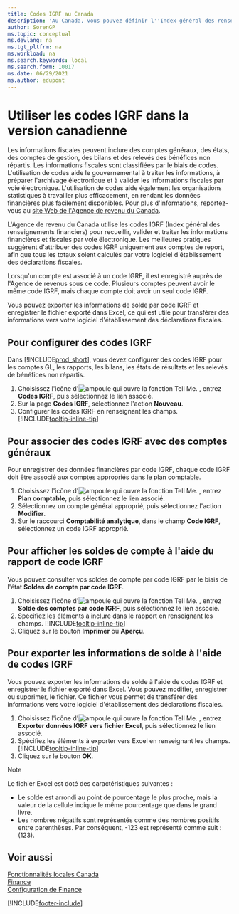 ```yaml
---
title: Codes IGRF au Canada
description: 'Au Canada, vous pouvez définir l''Index général des renseignements financiers (IGRF) et l''affecter aux comptes de report.'
author: SorenGP
ms.topic: conceptual
ms.devlang: na
ms.tgt_pltfrm: na
ms.workload: na
ms.search.keywords: local
ms.search.form: 10017
ms.date: 06/29/2021
ms.author: edupont
---
```

# <a name="work-with-gifi-codes-in-the-canadian-version"></a><a name="work-with-gifi-codes-in-the-canadian-version"></a><a name="work-with-gifi-codes-in-the-canadian-version"></a>Utiliser les codes IGRF dans la version canadienne
Les informations fiscales peuvent inclure des comptes généraux, des états, des comptes de gestion, des bilans et des relevés des bénéfices non répartis. Les informations fiscales sont classifiées par le biais de codes. L'utilisation de codes aide le gouvernemental à traiter les informations, à préparer l'archivage électronique et à valider les informations fiscales par voie électronique. L'utilisation de codes aide également les organisations statistiques à travailler plus efficacement, en rendant les données financières plus facilement disponibles. Pour plus d'informations, reportez-vous au [site Web de l'Agence de revenu du Canada](https://www.cra-arc.gc.ca/).

L'Agence de revenu du Canada utilise les codes IGRF (Index général des renseignements financiers) pour recueillir, valider et traiter les informations financières et fiscales par voie électronique. Les meilleures pratiques suggèrent d'attribuer des codes IGRF uniquement aux comptes de report, afin que tous les totaux soient calculés par votre logiciel d'établissement des déclarations fiscales.

Lorsqu'un compte est associé à un code IGRF, il est enregistré auprès de l'Agence de revenus sous ce code. Plusieurs comptes peuvent avoir le même code IGRF, mais chaque compte doit avoir un seul code IGRF.

Vous pouvez exporter les informations de solde par code IGRF et enregistrer le fichier exporté dans Excel, ce qui est utile pour transférer des informations vers votre logiciel d'établissement des déclarations fiscales.

## <a name="to-set-up-gifi-codes"></a><a name="to-set-up-gifi-codes"></a><a name="to-set-up-gifi-codes"></a>Pour configurer des codes IGRF
Dans [!INCLUDE[prod_short](../../includes/prod_short.md)], vous devez configurer des codes IGRF pour les comptes GL, les rapports, les bilans, les états de résultats et les relevés de bénéfices non répartis.

1. Choisissez l'icône d'![ampoule qui ouvre la fonction Tell Me.](../../media/ui-search/search_small.png "Dites-moi ce que vous voulez faire") , entrez **Codes IGRF**, puis sélectionnez le lien associé.
2. Sur la page **Codes IGRF**, sélectionnez l'action **Nouveau**.
3. Configurer les codes IGRF en renseignant les champs. [!INCLUDE[tooltip-inline-tip](../../includes/tooltip-inline-tip_md.md)]

## <a name="to-associate-gifi-codes-with-gl-accounts"></a><a name="to-associate-gifi-codes-with-gl-accounts"></a><a name="to-associate-gifi-codes-with-gl-accounts"></a>Pour associer des codes IGRF avec des comptes généraux
Pour enregistrer des données financières par code IGRF, chaque code IGRF doit être associé aux comptes appropriés dans le plan comptable.

1. Choisissez l'icône d'![ampoule qui ouvre la fonction Tell Me.](../../media/ui-search/search_small.png "Dites-moi ce que vous voulez faire") , entrez **Plan comptable**, puis sélectionnez le lien associé.
2. Sélectionnez un compte général approprié, puis sélectionnez l'action **Modifier**.
3. Sur le raccourci **Comptabilité analytique**, dans le champ **Code IGRF**, sélectionnez un code IGRF approprié.

## <a name="to-view-account-balances-using-the-gifi-code-report"></a><a name="to-view-account-balances-using-the-gifi-code-report"></a><a name="to-view-account-balances-using-the-gifi-code-report"></a>Pour afficher les soldes de compte à l'aide du rapport de code IGRF
Vous pouvez consulter vos soldes de compte par code IGRF par le biais de l'état **Soldes de compte par code IGRF**.

1. Choisissez l'icône d'![ampoule qui ouvre la fonction Tell Me.](../../media/ui-search/search_small.png "Dites-moi ce que vous voulez faire") , entrez **Solde des comptes par code IGRF**, puis sélectionnez le lien associé.
2. Spécifiez les éléments à inclure dans le rapport en renseignant les champs. [!INCLUDE[tooltip-inline-tip](../../includes/tooltip-inline-tip_md.md)]
3. Cliquez sur le bouton **Imprimer** ou **Aperçu**.

## <a name="to-export-balance-information-using-gifi-codes"></a><a name="to-export-balance-information-using-gifi-codes"></a><a name="to-export-balance-information-using-gifi-codes"></a>Pour exporter les informations de solde à l'aide de codes IGRF
Vous pouvez exporter les informations de solde à l'aide de codes IGRF et enregistrer le fichier exporté dans Excel. Vous pouvez modifier, enregistrer ou supprimer, le fichier. Ce fichier vous permet de transférer des informations vers votre logiciel d'établissement des déclarations fiscales.

1. Choisissez l'icône d'![ampoule qui ouvre la fonction Tell Me.](../../media/ui-search/search_small.png "Dites-moi ce que vous voulez faire") , entrez **Exporter données IGRF vers fichier Excel**, puis sélectionnez le lien associé.
2. Spécifiez les éléments à exporter vers Excel en renseignant les champs. [!INCLUDE[tooltip-inline-tip](../../includes/tooltip-inline-tip_md.md)]
3. Cliquez sur le bouton **OK**.

> [!NOTE]  
>   Le fichier Excel est doté des caractéristiques suivantes :

* Le solde est arrondi au point de pourcentage le plus proche, mais la valeur de la cellule indique le même pourcentage que dans le grand livre.
* Les nombres négatifs sont représentés comme des nombres positifs entre parenthèses. Par conséquent, -123 est représenté comme suit : (123).

## <a name="see-also"></a><a name="see-also"></a><a name="see-also"></a>Voir aussi
[Fonctionnalités locales Canada](canada-local-functionality.md)  
[Finance](../../finance.md)   
[Configuration de Finance](../../finance.md)


[!INCLUDE[footer-include](../../includes/footer-banner.md)]
